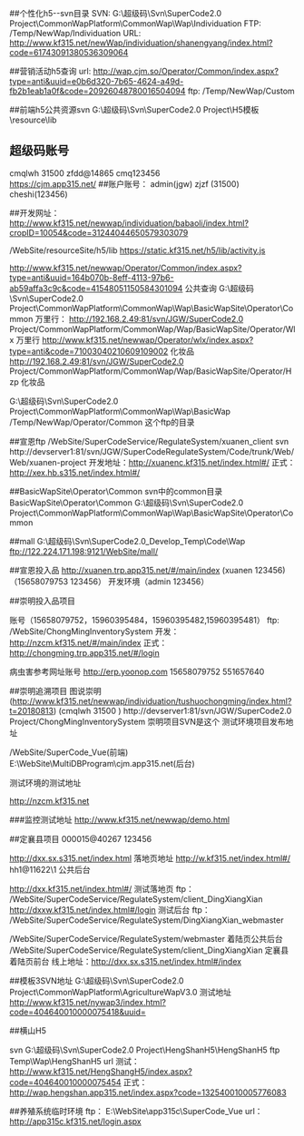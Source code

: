 ##个性化h5--svn目录
SVN:
G:\超级码\Svn\SuperCode2.0 Project\CommonWapPlatform\CommonWap\Wap\Individuation
FTP:
/Temp/NewWap/Individuation
URL:
http://www.kf315.net/newWap/individuation/shanengyang/index.html?code=61743091380536309064

##营销活动h5查询
url:
http://wap.cjm.so/Operator/Common/index.aspx?type=anti&uuid=e0b6d320-7b65-4624-a49d-fb2b1eab1a0f&code=20926048780016504094
ftp:
/Temp/NewWap/Custom

##前端h5公共资源svn
G:\超级码\Svn\SuperCode2.0 Project\H5模板\resource\lib

## 超级码账号
cmqlwh    31500
zfdd@14865   cmq123456  
https://cjm.app315.net/
##账户账号：
admin(jgw)
zjzf (31500)
cheshi(123456)

##开发网址：
http://www.kf315.net/newwap/individuation/babaoli/index.html?cropID=10054&code=31244044650579303079

/WebSite/resourceSite/h5/lib     https://static.kf315.net/h5/lib/activity.js

http://www.kf315.net/newwap/Operator/Common/index.aspx?type=anti&uuid=164b070b-8eff-4113-97b6-ab59affa3c9c&code=41548051150584301094
公共查询
G:\超级码\Svn\SuperCode2.0 Project\CommonWapPlatform\CommonWap\Wap\BasicWapSite\Operator\Common
万里行：
http://192.168.2.49:81/svn/JGW/SuperCode2.0 Project/CommonWapPlatform/CommonWap/Wap/BasicWapSite/Operator/Wlx
万里行
http://www.kf315.net/newwap/Operator/wlx/index.aspx?type=anti&code=71003040210609109002
化妆品
http://192.168.2.49:81/svn/JGW/SuperCode2.0 Project/CommonWapPlatform/CommonWap/Wap/BasicWapSite/Operator/Hzp
化妆品
	


G:\超级码\Svn\SuperCode2.0 Project\CommonWapPlatform\CommonWap\Wap\BasicWap         /Temp/NewWap/Operator/Common  这个ftp的目录

##宣恩ftp
/WebSite/SuperCodeService/RegulateSystem/xuanen_client
svn
http://devserver1:81/svn/JGW/SuperCodeRegulateSystem/Code/trunk/Web/Web/xuanen-project
开发地址：http://xuanenc.kf315.net/index.html#/ 
正式：http://xex.hb.s315.net/index.html#/

##BasicWapSite\Operator\Common
svn中的common目录BasicWapSite\Operator\Common
G:\超级码\Svn\SuperCode2.0 Project\CommonWapPlatform\CommonWap\Wap\BasicWapSite\Operator\Common

 ##mall 
 G:\超级码\Svn\SuperCode2.0_Develop_Temp\Code\Wap
 ftp://122.224.171.198:9121/WebSite/mall/

 ##宣恩投入品
 http://xuanen.trp.app315.net/#/main/index
 (xuanen 123456)
 （15658079753   123456）
 开发环境（admin 123456）

##崇明投入品项目

账号（15658079752，15960395484，15960395482,15960395481）
ftp: /WebSite/ChongMingInventorySystem
开发：http://nzcm.kf315.net/#/main/index
正式：http://chongming.trp.app315.net/#/login

病虫害参考网址账号
http://erp.yoonop.com
15658079752
551657640 

##崇明追溯项目
图说崇明(http://www.kf315.net/newwap/individuation/tushuochongming/index.html?t=20180813)
(cmqlwh 31500 )
http://devserver1:81/svn/JGW/SuperCode2.0 Project/ChongMingInventorySystem
崇明项目SVN是这个
测试环境项目发布地址

/WebSite/SuperCode_Vue(前端)
E:\WebSite\MultiDBProgram\cjm.app315.net(后台)

测试环境的测试地址

http://nzcm.kf315.net

###监控测试地址
http://www.kf315.net/newwap/demo.html

##定襄县项目
000015@40267 123456

http://dxx.sx.s315.net/index.html  落地页地址
http://w.kf315.net/index.html#/    hh1@11622\1 公共后台

http://dxx.kf315.net/index.html#/ 测试落地页  ftp： /WebSite/SuperCodeService/RegulateSystem/client_DingXiangXian
http://dxxw.kf315.net/index.html#/login 测试后台  ftp： /WebSite/SuperCodeService/RegulateSystem/DingXiangXian_webmaster

/WebSite/SuperCodeService/RegulateSystem/webmaster
着陆页公共后台
/WebSite/SuperCodeService/RegulateSystem/client_DingXiangXian
定襄县着陆页前台
线上地址：http://dxx.sx.s315.net/index.html#/index

##模板3SVN地址
G:\超级码\Svn\SuperCode2.0 Project\CommonWapPlatform\AgricultureWapV3.0
测试地址
http://www.kf315.net/nywap3/index.html?code=404640010000075418&uuid=

##横山H5

svn
    G:\超级码\Svn\SuperCode2.0 Project\HengShanH5\HengShanH5
ftp
    Temp\Wap\HengShanH5
url
 测试：   http://www.kf315.net/HengShangH5/index.aspx?code=404640010000075454
 正式：   http://wap.hengshan.app315.net/index.aspx?code=132540010005776083


##养殖系统临时环境
ftp：
  E:\WebSite\app315c\SuperCode_Vue
url：
  http://app315c.kf315.net/login.aspx